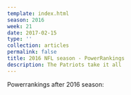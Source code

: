 ```yaml
---
template: index.html
season: 2016
week: 21
date: 2017-02-15
type: ''
collection: articles
permalink: false
title: 2016 NFL season - PowerRankings
description: The Patriots take it all
---
```


Powerrankings after 2016 season:

